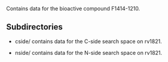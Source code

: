Contains data for the bioactive compound F1414-1210.

## Subdirectories

- cside/ contains data for the C-side search space on rv1821.

- nside/ contains data for the N-side search space on rv1821.

